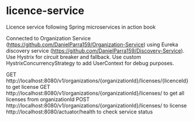# licence-service
Licence service following Spring microservices in action book

Connected to Organization Service (https://github.com/DanielParra159/Organization-Service) using Eureka discovery service (https://github.com/DanielParra159/Discovery-Service).
Use Hystrix for circuit breaker and fallback. Use custom HystrixConcurrencyStrategy to add UserContext for debug purposes. 

GET http://localhost:8080/v1/organizations/{organizationId}/licenses/{licenceId} to get license
GET http://localhost:8080/v1/organizations/{organizationId}/licenses/ to get all licenses from organizationId
POST http://localhost:8080/v1/organizations/{organizationId}/licenses/ to license 
http://localhost:8080/actuator/health to check service status